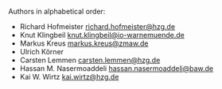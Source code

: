 Authors in alphabetical order:

- Richard Hofmeister <richard.hofmeister@hzg.de>
- Knut Klingbeil <knut.klingbeil@io-warnemuende.de>
- Markus Kreus <markus.kreus@zmaw.de>
- Ulrich Körner
- Carsten Lemmen <carsten.lemmen@hzg.de>
- Hassan M. Nasermoaddeli <hassan.nasermoaddeli@baw.de>
- Kai W. Wirtz <kai.wirtz@hzg.de>

